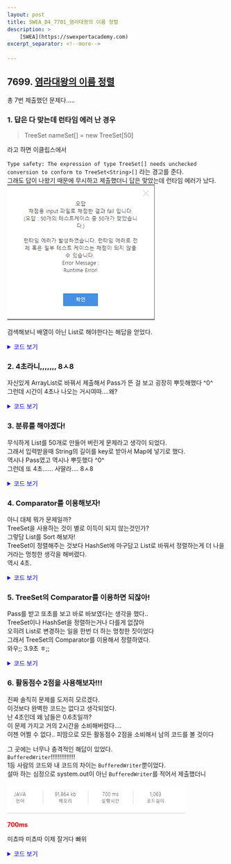 ```yaml
---
layout: post
title: SWEA_D4_7701_염라대왕의 이름 정렬
description: >
    [SWEA](https://swexpertacademy.com)
excerpt_separator: <!--more-->

---
```


<!--more-->

## 7699. [염라대왕의 이름 정렬](https://swexpertacademy.com/main/code/problem/problemDetail.do?contestProbId=AWqU0zh6rssDFARG)



총 7번 제출했던 문제다.....

### 1. 답은 다 맞는데 런타임 에러 난 경우

> TreeSet<String> nameSet[] = new TreeSet[50]

라고 하면 이클립스에서   

`Type safety: The expression of type TreeSet[] needs unchecked conversion to conform to TreeSet<String>[]`  라는 경고를 준다.   
그래도 답이 나왔기 때문에 무시하고 제출했더니 답은 맞았는데 런타임 에러가 났다.    
![algo-7701](/assets/algo-7701.png)

검색해보니 배열이 아닌 List로 해야한다는 해답을 얻었다.    


<details>
<summary>코드 보기</summary>
<div markdown="1">

```java
import java.io.BufferedReader;
import java.io.InputStreamReader;
import java.util.TreeSet;

public class Solution {
	static int T, N;
	static TreeSet<String> nameSet[] = new TreeSet[50];

	static String s;

	public static void main(String[] args) throws Exception {
		BufferedReader in = new BufferedReader(new InputStreamReader(System.in));

		T = Integer.parseInt(in.readLine().trim());
		for (int test_case = 1; test_case <= T; test_case++) {
			N = Integer.parseInt(in.readLine().trim());


			for(int i=0; i<50; i++) {
				nameSet[i] = new TreeSet<>();
			}

			for(int i=0; i<N; i++) {
				s = in.readLine();
				nameSet[s.length()].add(s);
			}

			System.out.println("#"+test_case);

			for(int i=0; i<50; i++) {
				for(String s : nameSet[i]) {
					System.out.println(s);
				}
			}
		}
	}
}

```

</div>
</details>

### 2. 4초라니,,,,,,, 8ㅅ8

자신있게 ArrayList로 바꿔서 제출해서 Pass가 뜬 걸 보고 굉장히 뿌듯해했다 ^0^     
그런데 시간이 4초나 나오는 거시여따....왜?

<details>
<summary>코드 보기</summary>
<div markdown="1">

```java
import java.io.BufferedReader;
import java.io.InputStreamReader;
import java.util.ArrayList;
import java.util.List;
import java.util.TreeSet;

public class Solution  {
	static int T, N;
	static List<TreeSet<String>> nameSet;

	static String s;

	public static void main(String[] args) throws Exception {
		BufferedReader in = new BufferedReader(new InputStreamReader(System.in));

		T = Integer.parseInt(in.readLine().trim());
		for (int test_case = 1; test_case <= T; test_case++) {
			N = Integer.parseInt(in.readLine().trim());

			nameSet = new ArrayList<TreeSet<String>>();

			for(int i=0; i<50; i++) {
				nameSet.add(new TreeSet<String>());
			}
			for(int i=0; i<N; i++) {
				s = in.readLine();
				nameSet.get(s.length()-1).add(s);
			}

			System.out.println("#"+test_case);

			for(int i=0; i<50; i++) {
				for(String s : nameSet.get(i)) {
					System.out.println(s);
				}
			}
		}
	}
}

```

</div>
</details>

### 3. 분류를 해야겠다!

무식하게 List를 50개로 만들어 버린게 문제라고 생각이 되었다.      
그래서 입력받을때 String의 길이를 key로 받아서 Map에 넣기로 했다.      
역시나 Pass였고 역시나 뿌듯했다 ^0^      
그런데 또 4초...... 사딸라.... 8ㅅ8       

<details>
<summary>코드 보기</summary>
<div markdown="1">

```java
import java.io.BufferedReader;
import java.io.InputStreamReader;
import java.util.ArrayList;
import java.util.TreeMap;
import java.util.TreeSet;

public class Solution  {
	static int T, N;
	static TreeMap<Integer, TreeSet<String>> nameSet;
	static boolean check[];

	static String s;

	public static void main(String[] args) throws Exception {
		BufferedReader in = new BufferedReader(new InputStreamReader(System.in));

		T = Integer.parseInt(in.readLine().trim());
		for (int test_case = 1; test_case <= T; test_case++) {
			N = Integer.parseInt(in.readLine().trim());

			nameSet = new TreeMap<>();
			check = new boolean[51];

			for(int i=0; i<N; i++) {
				s = in.readLine();
				if(!nameSet.containsKey(s.length())) {
					nameSet.put(s.length(), new TreeSet<>());
				}
				nameSet.get(s.length()).add(s);
			}

			System.out.println("#"+test_case);

			for(int l : nameSet.keySet()) {
				for(String s : nameSet.get(l)) {
					System.out.println(s);
				}
			}
		}
	}
}


```

</div>
</details>


### 4. Comparator를 이용해보자!

아니 대체 뭐가 문제일까?      
TreeSet을 사용하는 것이 별로 이득이 되지 않는것인가?          
그렇담 List를 Sort 해보자!       
TreeSet이 정렬해주는 것보다 HashSet에 마구담고 List로 바꿔서 정렬하는게 더 나을거라는 멍청한 생각을 해버렸다.      
역시 4초.         

<details>
<summary>코드 보기</summary>
<div markdown="1">

```java
import java.io.BufferedReader;
import java.io.InputStreamReader;
import java.util.Arrays;
import java.util.Comparator;
import java.util.HashSet;

public class Solution  {
	static int T, N;
	static HashSet<String> nameSet;
	static String[] nameList;

	static String s;

	public static void main(String[] args) throws Exception {
		BufferedReader in = new BufferedReader(new InputStreamReader(System.in));

		T = Integer.parseInt(in.readLine().trim());
		for (int test_case = 1; test_case <= T; test_case++) {
			N = Integer.parseInt(in.readLine().trim());

			nameSet = new HashSet<>();

			for(int i=0; i<N; i++) {
				nameSet.add(in.readLine());
			}

			nameList = Arrays.copyOf(nameSet.toArray(), nameSet.size(), String[].class);

			Arrays.sort(nameList, new Comparator<String>() {

				@Override
				public int compare(String s1, String s2) {
					if(s1.length() == s2.length()) {
						return s1.compareTo(s2);
					}
					return s1.length() - s2.length();
				}
			});

			System.out.println("#"+test_case);

			for(String s: nameList) {
				System.out.println(s);
			}
		}
	}
}

```

</div>
</details>


### 5. TreeSet의 Comparator를 이용하면 되잖아!

Pass를 받고 또초를 보고 바로 바보였다는 생각을 했다..     
TreeSet이나 HashSet을 정렬하는거나 다를게 없잖아      
오히려 List로 변경하는 일을 한번 더 하는 멍청한 짓이었다       
그래서 TreeSet의 Comparator를 이용해서 정렬하였다.          
와우;; 3.9초 ㅎ;;       

<details>
<summary>코드 보기</summary>
<div markdown="1">

```java
import java.io.BufferedReader;
import java.io.InputStreamReader;
import java.util.Arrays;
import java.util.Comparator;
import java.util.HashSet;

public class Solution  {
	static int T, N;
	static HashSet<String> nameSet;
	static String[] nameList;

	static String s;

	public static void main(String[] args) throws Exception {
		BufferedReader in = new BufferedReader(new InputStreamReader(System.in));

		T = Integer.parseInt(in.readLine().trim());
		for (int test_case = 1; test_case <= T; test_case++) {
			N = Integer.parseInt(in.readLine().trim());

			nameSet = new HashSet<>();

			for(int i=0; i<N; i++) {
				nameSet.add(in.readLine());
			}

			nameList = Arrays.copyOf(nameSet.toArray(), nameSet.size(), String[].class);

			Arrays.sort(nameList, new Comparator<String>() {

				@Override
				public int compare(String s1, String s2) {
					if(s1.length() == s2.length()) {
						return s1.compareTo(s2);
					}
					return s1.length() - s2.length();
				}
			});

			System.out.println("#"+test_case);

			for(String s: nameList) {
				System.out.println(s);
			}
		}
	}
}

```

</div>
</details>


### 6. 활동점수 2점을 사용해보자!!!

진짜 솔직히 문제를 도저히 모르겠다.       
이것보다 완벽한 코드는 없다고 생각되었다.      
난 4초인데 왜 남들은 0.6초일까?      
이 문제 가지고 거의 2시간을 소비해버렸다....          
이젠 어쩔 수 없다.. 피땀으로 모든 활동점수 2점을 소비해서 남의 코드를 볼 것이다          

그 곳에는 너무나 충격적인 해답이 있었다.        
`BufferedWriter`!!!!!!!!!!!!!!        
1등 사람의 코드와 내 코드의 차이는 `BufferedWriter`뿐이었다.        
설마 하는 심정으로 system.out이 아닌 `BufferedWriter`를 적어서 제출했더니        

![algo-7701(2)](/assets/algo-7701(2).png)

<span style="color:red;"><strong>700ms</strong></span>

미쵸따 미쵸따 이제 잘거다 빠위        


<details>
<summary>코드 보기</summary>
<div markdown="1">

```java
import java.io.BufferedReader;
import java.io.BufferedWriter;
import java.io.InputStreamReader;
import java.io.OutputStreamWriter;
import java.util.Comparator;
import java.util.TreeSet;

public class Solution{
	static int T, N;
	static TreeSet<String> nameSet;

	static String s;

	public static void main(String[] args) throws Exception {
		BufferedReader in = new BufferedReader(new InputStreamReader(System.in));
		BufferedWriter bw = new BufferedWriter(new OutputStreamWriter(System.out));

		T = Integer.parseInt(in.readLine().trim());
		for (int test_case = 1; test_case <= T; test_case++) {
			N = Integer.parseInt(in.readLine().trim());

			nameSet = new TreeSet<>(new Comparator<String>() {
				@Override
				public int compare(String s1, String s2) {
					if(s1.length() == s2.length()) {
						return s1.compareTo(s2);
					}
					return s1.length() - s2.length();
				}
			});

			for(int i=0; i<N; i++) {
				nameSet.add(in.readLine());
			}

			bw.write("#"+test_case+"\n");
			for(String s:nameSet) {
				bw.write(s+"\n");
			}
		}
	}
}

```

</div>
</details>


<style>
summary{
  color: blue;
  hover: pointer;
}

</style>
